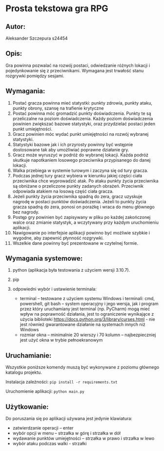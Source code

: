 # Prosta tekstowa gra RPG

## Autor:
Aleksander Szczepura s24454

## Opis:
Gra powinna pozwalać na rozwój postaci, odwiedzanie różnych lokacji i pojedynkowanie się z przeciwnikami. Wymagana jest trwałość stanu rozgrywki pomiędzy sesjami.

## Wymagania:
1.	Postać gracza powinna mieć statystki: punkty zdrowia, punkty ataku, punkty obrony, szansę na trafienie krytyczne
2.	Postać powinna móc gromadzić punkty doświadczenia. Punkty te są przeliczalne na poziom doświadczenia. Każdy poziom doświadczenia powinien zwiększać bazowe statystyki, oraz przydzielać postaci jeden punkt umiejętności.
3.	Gracz powinien móc wydać punkt umiejętności na rozwój wybranej statystyki.
4.	Statystyki bazowe jak i ich przyrosty powinny być wstępnie dostosowane tak aby umożliwiać poprawne działanie gry.
5.	Gracz może wyruszyć w podróż do wybranej lokacji. Każda podróż skutkuje napotkaniem losowego przeciwnika przypisanego do danej lokacji.
6.	Walka przebiega w systemie turowym i zaczyna się od tury gracza.
7.	Podczas jednej tury gracz wybiera w kierunku jakiej części ciała przeciwnika chce wyprowadzić atak. Po ataku punkty życia przeciwnika są obniżane o przeliczone punkty zadanych obrażeń. Przeciwnik odpowiada atakiem na losową część ciała gracza.
8.	Jeżeli punkty życia przeciwnika spadną do zera, gracz uzyskuje nagrodę w postaci punktów doświadczenia. Jeżeli to punkty życia gracza spadną do zera, ponosi on porażkę i wraca do menu głównego bez nagrody.
9.	Postęp gry powinien być zapisywany w pliku po każdej zakończonej walce oraz zmianie statystyk, a wczytywany przy każdym uruchomieniu aplikacji.
10.	Nawigowanie po interfejsie aplikacji powinno być możliwie szybkie i wygodne, aby zapewnić płynność rozgrywki.
11.	Wszelkie dane powinny być prezentowane w czytelnej formie.

## Wymagania systemowe:
1.	python (aplikacja była testowania z użyciem wersji 3.10.7).
2.	pip
3.	odpowiedni wybór i ustawienie terminala:

  	- terminal – testowane z użyciem systemu Windows i terminali: cmd, powershell, git bash – system operacyjny i jego wersja, jak i program przez który uruchamiany jest terminal (np. PyCharm) mogą mieć wpływ na poprawność działania, jest to ograniczenie wynikające z użycia biblioteki https://docs.python.org/3/library/curses.html - nie jest również gwarantowane działanie na systemach innych niż Windows
    - rozmiar okna – minimalnie 20 wierszy i 70 kolumn – najbezpieczniej jest użyć okna w trybie pełnoekranowym


## Uruchamianie:
Wszystkie poniższe komendy muszą być wykonywane z poziomu głównego katalogu projektu.

Instalacja zależności:
`pip install -r requirements.txt`

Uruchomienie aplikacji:
`python main.py`

## Użytkowanie:
Do poruszania się po aplikacji używana jest jedynie klawiatura:
-	zatwierdzanie operacji – enter
-	wybór opcji w menu – strzałka w górę i strzałka w dół
-	wydawanie punktów umiejętności – strzałka w prawo i strzałka w lewo
-	wybór ataku podczas walki - strzałki

